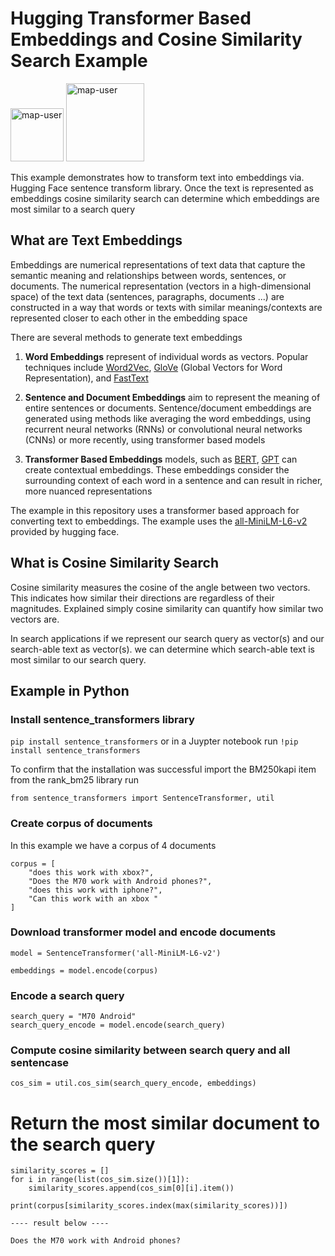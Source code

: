 # Hugging Transformer Based Embeddings and Cosine Similarity Search Example

<img width="85" alt="map-user" src="https://img.shields.io/badge/views-425-green"> <img width="125" alt="map-user" src="https://img.shields.io/badge/unique visits-145-green">

This example demonstrates how to transform text into embeddings via. Hugging Face sentence transform library. Once the text is represented as embeddings cosine similarity search can determine which embeddings are most similar to a search query

## What are Text Embeddings

Embeddings are numerical representations of text data that capture the semantic meaning and relationships between words, sentences, or documents. The numerical representation (vectors in a high-dimensional space) of the text data (sentences, paragraphs, documents ...) are constructed in a way that words or texts with similar meanings/contexts are represented closer to each other in the embedding space

There are several methods to generate text embeddings

1. **Word Embeddings** represent of individual words as vectors. Popular techniques include [Word2Vec](https://www.tensorflow.org/text/tutorials/word2vec), [GloVe](https://nlp.stanford.edu/projects/glove/) (Global Vectors for Word Representation), and [FastText](https://fasttext.cc/)

2. **Sentence and Document Embeddings** aim to represent the meaning of entire sentences or documents. Sentence/document embeddings are generated using methods like averaging the word embeddings, using recurrent neural networks (RNNs) or convolutional neural networks (CNNs) or more recently, using transformer based models

3. **Transformer Based Embeddings** models, such as [BERT](https://en.wikipedia.org/wiki/BERT_(language_model)), [GPT](https://en.wikipedia.org/wiki/GPT-3) can create contextual embeddings. These embeddings consider the surrounding context of each word in a sentence and can result in richer, more nuanced representations

The example in this repository uses a transformer based approach for converting text to embeddings. The example uses the [all-MiniLM-L6-v2](https://huggingface.co/sentence-transformers/all-MiniLM-L6-v2) provided by hugging face.

## What is Cosine Similarity Search

Cosine similarity measures the cosine of the angle between two vectors. This indicates how similar their directions are regardless of their magnitudes. Explained simply cosine similarity can quantify how similar two vectors are.

In search applications if we represent our search query as vector(s) and our search-able text as vector(s). we can determine which search-able text is most similar to our search query.

## Example in Python

### Install sentence_transformers library

```pip install sentence_transformers``` or in a Juypter notebook run ```!pip install sentence_transformers```

To confirm that the installation was successful import the BM250kapi item from the rank_bm25 library run

```from sentence_transformers import SentenceTransformer, util```

### Create corpus of documents

In this example we have a corpus of 4 documents

```
corpus = [
    "does this work with xbox?",
    "Does the M70 work with Android phones?",
    "does this work with iphone?",
    "Can this work with an xbox "
]
```

### Download transformer model and encode documents
```
model = SentenceTransformer('all-MiniLM-L6-v2')

embeddings = model.encode(corpus)
```

### Encode a search query
```
search_query = "M70 Android"
search_query_encode = model.encode(search_query)
```

### Compute cosine similarity between search query and all sentencase
```
cos_sim = util.cos_sim(search_query_encode, embeddings)
```

# Return the most similar document to the search query
```
similarity_scores = []
for i in range(list(cos_sim.size())[1]):
	similarity_scores.append(cos_sim[0][i].item())

print(corpus[similarity_scores.index(max(similarity_scores))])

---- result below ----

Does the M70 work with Android phones?

```
